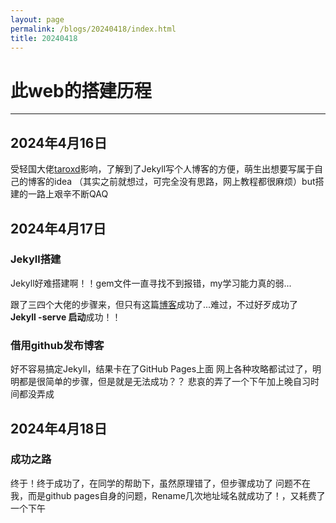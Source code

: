```yaml
---
layout: page
permalink: /blogs/20240418/index.html
title: 20240418
---
```




# 此web的搭建历程

------



## 2024年4月16日

受轻国大佬[taroxd]("https://blog.taroxd.com/")影响，了解到了Jekyll写个人博客的方便，萌生出想要写属于自己的博客的idea
（其实之前就想过，可完全没有思路，网上教程都很麻烦）but搭建的一路上艰辛不断QAQ

## 2024年4月17日

### Jekyll搭建

Jekyll好难搭建啊！！gem文件一直寻找不到报错，my学习能力真的弱...

跟了三四个大佬的步骤来，但只有这篇[博客]("https://zzy979.github.io/posts/creating-personal-blog-site/")成功了...难过，不过好歹成功了
**Jekyll -serve 启动**成功！！

### 借用github发布博客

好不容易搞定Jekyll，结果卡在了GitHub Pages上面
网上各种攻略都试过了，明明都是很简单的步骤，但是就是无法成功？？
悲哀的弄了一个下午加上晚自习时间都没弄成

## 2024年4月18日

### 成功之路

终于！终于成功了，在同学的帮助下，虽然原理错了，但步骤成功了
问题不在我，而是github pages自身的问题，Rename几次地址域名就成功了！，又耗费了一个下午